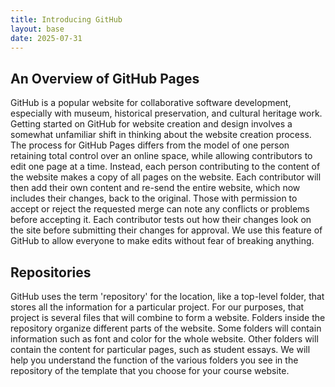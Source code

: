 ```yaml
---
title: Introducing GitHub
layout: base
date: 2025-07-31
---
```


## An Overview of GitHub Pages
GitHub is a popular website for collaborative software development, especially with museum, historical preservation, and cultural heritage work. Getting started on GitHub for website creation and design involves a somewhat unfamiliar shift in thinking about the website creation process. The process for GitHub Pages differs from the model of one person retaining total control over an online space, while allowing contributors to edit one page at a time. Instead, each person contributing to the content of the website makes a copy of all pages on the website. Each contributor will then add their own content and re-send the entire website, which now includes their changes, back to the original. Those with permission to accept or reject the requested merge can note any conflicts or problems before accepting it. Each contributor tests out how their changes look on the site before submitting their changes for approval. We use this feature of GitHub to allow everyone to make edits without fear of breaking anything. 

## Repositories
GitHub uses the term 'repository' for the location, like a top-level folder, that stores all the information for a particular project. For our purposes, that project is several files that will combine to form a website. Folders inside the repository organize different parts of the website. Some folders will contain information such as font and color for the whole website. Other folders will contain the content for particular pages, such as student essays. We will help you understand the function of the various folders you see in the repository of the template that you choose for your course website.
